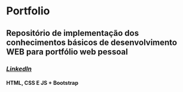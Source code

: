 # Portfolio

## Repositório de implementação dos conhecimentos básicos de desenvolvimento WEB para portfólio web pessoal

### _[LinkedIn](https://www.linkedin.com/in/leo-fabricio-2951a818/)_

#### HTML, CSS E JS + Bootstrap
